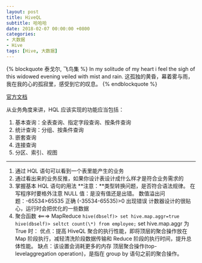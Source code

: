 ```yaml
---
layout: post
title: HiveQL
subtitle: 哈哈哈
date: 2018-02-07 00:00:00 +0800
categories:
- 大数据
- Hive
tags: [Hive, 大数据] 
---
```



{% blockquote 泰戈尔, 飞鸟集 %}
In my solitude of my heart i feel the sigh of this widowed evening veiled with mist and rain. 
	这孤独的黄昏，幕着雾与雨，我在我的心的孤寂里，感受到它的叹息。
{% endblockquote %}

<!-- more -->

[官方文档]()

从业务角度来讲，HQL 应该实现的功能应当包括：
1. 基本查询：全表查询、指定字段查询、按条件查询
2. 统计查询：分组、按条件查询
3. 嵌套查询
4. 连接查询
5. 分区、索引、视图

---------------------------------

1. 通过 HQL 语句可以看到一个表里能产生的业务
2. 通过看出来的业务反推，如果你设计表设计成什么样才是符合业务需求的
3. 掌握基本 HQL 语句的用法
**注意：**类型转换问题，是否符合语法规律。
在写程序时要格外注意 NULL 值：是没有值还是出错。
数值溢出问题：-65534>65535 正确
			 (-35534-65535)>0 出现错误
计数器设计的很贴心，运行时会把优化的一些数据 
4. 聚合函数 <===> MapReduce
`hive(dbself)> set hive.map.aggr=true`
`hive(dbself)> seltct count(\*) from employee;`
set hive.map.aggr 为 True 时：
优点：提高 HiveQL 聚合的执行性能，即将顶层的聚合操作放在 Map 阶段执行，减轻清洗阶段数据传输和 Reduce 阶段的执行时间，提升总体性能。
缺点：该设置会消耗更多的内存
顶层聚合操作(top-levelaggregation operation)，是指在 group by 语句之前的聚合操作。
